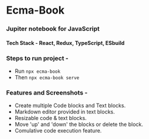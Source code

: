 # Ecma-Book
### Jupiter notebook for JavaScript 
#### Tech Stack - React, Redux, TypeScript, ESbuild

### Steps to run project - 
- Run ```npx ecma-book```
- Then ```npx ecma-book serve```

### Features and Screenshots - 
- Create multiple Code blocks and Text blocks.
- Markdown editor provided in text blocks.
- Resizable code & text blocks.
- Move 'up' and 'down' the blocks or delete the block.
- Comulative code execution feature.
